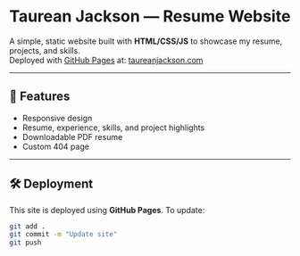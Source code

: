# Taurean Jackson — Resume Website

A simple, static website built with **HTML/CSS/JS** to showcase my resume, projects, and skills.  
Deployed with [GitHub Pages](https://pages.github.com/) at: [taureanjackson.com](https://taureanjackson.com)

---

## 🚀 Features
- Responsive design
- Resume, experience, skills, and project highlights
- Downloadable PDF resume
- Custom 404 page

---

## 🛠️ Deployment
This site is deployed using **GitHub Pages**. To update:
```bash
git add .
git commit -m "Update site"
git push
